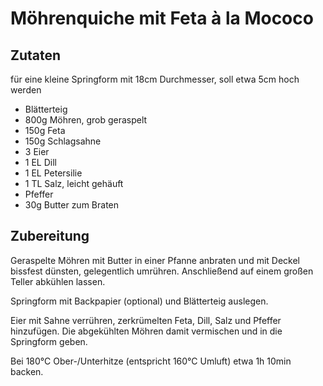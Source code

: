 
# Möhrenquiche mit Feta à la Mococo

## Zutaten 
für eine kleine Springform mit 18cm Durchmesser, soll etwa 5cm hoch werden

- Blätterteig
- 800g Möhren, grob geraspelt
- 150g Feta
- 150g Schlagsahne
- 3 Eier
- 1 EL Dill
- 1 EL Petersilie
- 1 TL Salz, leicht gehäuft
- Pfeffer
- 30g	Butter zum Braten


## Zubereitung

Geraspelte Möhren mit Butter in einer Pfanne anbraten und mit Deckel bissfest dünsten, gelegentlich umrühren. Anschließend auf einem großen Teller abkühlen lassen.

Springform mit Backpapier (optional) und Blätterteig auslegen.

Eier mit Sahne verrühren, zerkrümelten Feta, Dill, Salz und Pfeffer hinzufügen. Die abgekühlten Möhren damit vermischen und in die Springform geben.

Bei 180°C Ober-/Unterhitze (entspricht 160°C Umluft) etwa 1h 10min backen.
